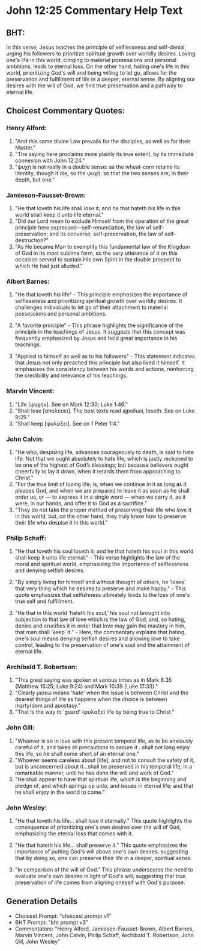 # John 12:25 Commentary Help Text

## BHT:
In this verse, Jesus teaches the principle of selflessness and self-denial, urging his followers to prioritize spiritual growth over worldly desires. Loving one's life in this world, clinging to material possessions and personal ambitions, leads to eternal loss. On the other hand, hating one's life in this world, prioritizing God's will and being willing to let go, allows for the preservation and fulfillment of life in a deeper, eternal sense. By aligning our desires with the will of God, we find true preservation and a pathway to eternal life.

## Choicest Commentary Quotes:
### Henry Alford:
1. "And this same divine Law prevails for the disciples, as well as for their Master."
2. "The saying here proclaims more plainly its true extent, by its immediate connexion with John 12:24."
3. "ψυχή is not really in a double sense: as the wheat-corn retains its identity, though it die, so the ψυχή: so that the two senses are, in their depth, but one."

### Jamieson-Fausset-Brown:
1. "He that loveth his life shall lose it; and he that hateth his life in this world shall keep it unto life eternal." 
2. "Did our Lord mean to exclude Himself from the operation of the great principle here expressed—self-renunciation, the law of self-preservation; and its converse, self-preservation, the law of self-destruction?" 
3. "As He became Man to exemplify this fundamental law of the Kingdom of God in its most sublime form, so the very utterance of it on this occasion served to sustain His own Spirit in the double prospect to which He had just alluded."

### Albert Barnes:
1. "He that loveth his life" - This principle emphasizes the importance of selflessness and prioritizing spiritual growth over worldly desires. It challenges individuals to let go of their attachment to material possessions and personal ambitions.

2. "A favorite principle" - This phrase highlights the significance of the principle in the teachings of Jesus. It suggests that this concept was frequently emphasized by Jesus and held great importance in his teachings.

3. "Applied to himself as well as to his followers" - This statement indicates that Jesus not only preached this principle but also lived it himself. It emphasizes the consistency between his words and actions, reinforcing the credibility and relevance of his teachings.

### Marvin Vincent:
1. "Life [ψυχην]. See on Mark 12:30; Luke 1:46."
2. "Shall lose [απολεσει]. The best texts read ajpolluei, loseth. See on Luke 9:25."
3. "Shall keep [φυλαξει]. See on 1 Peter 1:4."

### John Calvin:
1. "He who, despising life, advances courageously to death, is said to hate life. Not that we ought absolutely to hate life, which is justly reckoned to be one of the highest of God’s blessings; but because believers ought cheerfully to lay it down, when it retards them from approaching to Christ."
2. "For the true limit of loving life, is, when we continue in it as long as it pleases God, and when we are prepared to leave it as soon as he shall order us, or — to express it in a single word — when we carry it, as it were, in our hands, and offer it to God as a sacrifice."
3. "They do not take the proper method of preserving their life who love it in this world, but, on the other hand, they truly know how to preserve their life who despise it in this world."

### Philip Schaff:
1. "He that loveth his soul loseth it; and he that hateth his soul in this world shall keep it unto life eternal." - This verse highlights the law of the moral and spiritual world, emphasizing the importance of selflessness and denying selfish desires.

2. "By simply living for himself and without thought of others, he ‘loses’ that very thing which he desires to preserve and make happy." - This quote emphasizes that selfishness ultimately leads to the loss of one's true self and fulfillment.

3. "He that in this world ‘hateth his soul,’ his soul not brought into subjection to that law of love which is the law of God, and, so hating, denies and crucifies it in order that love may gain the mastery in him, that man shall ‘keep’ it." - Here, the commentary explains that hating one's soul means denying selfish desires and allowing love to take control, leading to the preservation of one's soul and the attainment of eternal life.

### Archibald T. Robertson:
1. "This great saying was spoken at various times as in Mark 8:35 (Matthew 16:25; Luke 9:24) and Mark 10:39 (Luke 17:33)."
2. "Clearly μισεω means 'hate' when the issue is between Christ and the dearest things of life as happens when the choice is between martyrdom and apostasy."
3. "That is the way to 'guard' (φυλαξε) life by being true to Christ."

### John Gill:
1. "Whoever is so in love with this present temporal life, as to be anxiously careful of it, and takes all precautions to secure it...shall not long enjoy this life, so he shall come short of an eternal one."
2. "Whoever seems careless about [life], and not to consult the safety of it, but is unconcerned about it...shall be preserved in his temporal life, in a remarkable manner, until he has done the will and work of God."
3. "He shall appear to have that spiritual life, which is the beginning and pledge of, and which springs up unto, and issues in eternal life; and that he shall enjoy in the world to come."

### John Wesley:
1. "He that loveth his life... shall lose it eternally." This quote highlights the consequence of prioritizing one's own desires over the will of God, emphasizing the eternal loss that comes with it.

2. "He that hateth his life... shall preserve it." This quote emphasizes the importance of putting God's will above one's own desires, suggesting that by doing so, one can preserve their life in a deeper, spiritual sense.

3. "In comparison of the will of God." This phrase underscores the need to evaluate one's own desires in light of God's will, suggesting that true preservation of life comes from aligning oneself with God's purpose.


## Generation Details
- Choicest Prompt: "choicest prompt v1"
- BHT Prompt: "bht prompt v3"
- Commentators: "Henry Alford, Jamieson-Fausset-Brown, Albert Barnes, Marvin Vincent, John Calvin, Philip Schaff, Archibald T. Robertson, John Gill, John Wesley"
